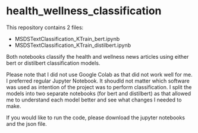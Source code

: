 # health_wellness_classification

This repository contains 2 files:
- MSDSTextClassification_KTrain_bert.ipynb
- MSDSTextClassification_KTrain_distilbert.ipynb

Both notebooks classify the health and wellness news articles using either bert or distilbert classification models.

Please note that I did not use Google Colab as that did not work well for me. I preferred regular Jupyter Notebook. It shoudld not matter which software was used as intention of the project was to perform classification. I split the models into two separate notebooks (for bert and distilbert) as that allowed me to understand each model better and see what changes I needed to make.

If you would like to run the code, please download the jupyter notebooks and the json file.
